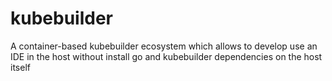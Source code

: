 # kubebuilder
A container-based kubebuilder ecosystem which allows to develop use an IDE in the host without install go and kubebuilder dependencies on the host itself
